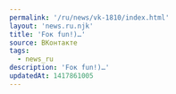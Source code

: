 ```yaml
---
permalink: '/ru/news/vk-1810/index.html'
layout: 'news.ru.njk'
title: 'Foк fun!)…'
source: ВКонтакте
tags:
  - news_ru
description: 'Foк fun!)…'
updatedAt: 1417861005
---
```

